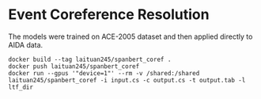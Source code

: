 # Event Coreference Resolution


The models were trained on ACE-2005 dataset and then applied directly to AIDA data.

```
docker build --tag laituan245/spanbert_coref .
docker push laituan245/spanbert_coref
docker run --gpus '"device=1"' --rm -v /shared:/shared laituan245/spanbert_coref -i input.cs -c output.cs -t output.tab -l ltf_dir
```
